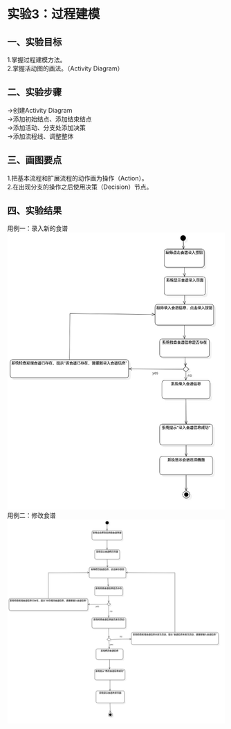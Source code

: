 # 实验3：过程建模 
## 一、实验目标
1.掌握过程建模方法。  
2.掌握活动图的画法。（Activity Diagram）
## 二、实验步骤
->创建Activity Diagram  
->添加初始结点、添加结束结点  
->添加活动、分支处添加决策  
->添加流程线、调整整体  
## 三、画图要点
1.把基本流程和扩展流程的动作画为操作（Action）。  
2.在出现分支的操作之后使用决策（Decision）节点。
## 四、实验结果
用例一：录入新的食谱  
![lab03](./lab03_1.jpg)  
用例二：修改食谱  
![lab03](./lab03_2.jpg)  